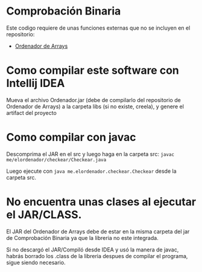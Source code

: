 # Comprobación Binaria

Este codigo requiere de unas funciones externas que no se incluyen en el repositorio:

- [Ordenador de Arrays](https://github.com/dsaub/OrdenadorDeArrays)

# Como compilar este software con Intellij IDEA
Mueva el archivo Ordenador.jar (debe de compilarlo del repositorio de Ordenador de Arrays) a la carpeta libs (si no existe, creela), y genere el artifact del proyecto

# Como compilar con javac
Descomprima el JAR en el src y luego haga en la carpeta src:
```javac me/elordenador/checkear/Checkear.java```

Luego ejecute con
```java me.elordenador.checkear.Checkear```
desde la carpeta src.


# No encuentra unas clases al ejecutar el JAR/CLASS.
El JAR del Ordenador de Arrays debe de estar en la misma carpeta del jar de Comprobación Binaria ya que la libreria no este integrada.

Si no descargó el JAR/Compiló desde IDEA y usó la manera de javac, habrás borrado los .class de la libreria despues de compilar el programa, sigue siendo necesario.
